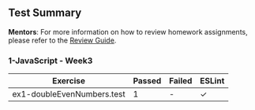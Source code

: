 ## Test Summary

**Mentors**: For more information on how to review homework assignments, please refer to the [Review Guide](https://github.com/HackYourFuture/mentors/blob/main/assignment-support/review-guide.md).

### 1-JavaScript - Week3

|          Exercise          | Passed | Failed | ESLint |
|----------------------------|--------|--------|--------|
| ex1-doubleEvenNumbers.test |   1    |   -    |   ✓    |
